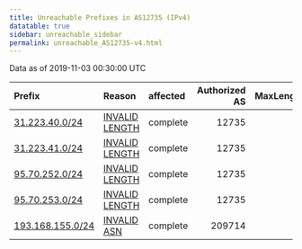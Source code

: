 ```yaml
---
title: Unreachable Prefixes in AS12735 (IPv4)
datatable: true
sidebar: unreachable_sidebar
permalink: unreachable_AS12735-v4.html
---
```


Data as of 2019-11-03 00:30:00 UTC


<div class="datatable-begin"></div>

| Prefix                                                     | Reason                                                                                                   | affected   |   Authorized AS |   MaxLength | Anchor                                         |   unreachable /24s |
|:-----------------------------------------------------------|:---------------------------------------------------------------------------------------------------------|:-----------|----------------:|------------:|:-----------------------------------------------|-------------------:|
| [31.223.40.0/24](https://stat.ripe.net/31.223.40.0/24)     | [INVALID LENGTH](https://rpki-validator.ripe.net/announcement-preview?asn=AS12735&prefix=31.223.40.0/24) | complete   |           12735 |          22 | [RIPE](unreachable_RIPE_NCC_RPKI_Root-v4.html) |                  1 |
| [31.223.41.0/24](https://stat.ripe.net/31.223.41.0/24)     | [INVALID LENGTH](https://rpki-validator.ripe.net/announcement-preview?asn=AS12735&prefix=31.223.41.0/24) | complete   |           12735 |          22 | [RIPE](unreachable_RIPE_NCC_RPKI_Root-v4.html) |                  1 |
| [95.70.252.0/24](https://stat.ripe.net/95.70.252.0/24)     | [INVALID LENGTH](https://rpki-validator.ripe.net/announcement-preview?asn=AS12735&prefix=95.70.252.0/24) | complete   |           12735 |          22 | [RIPE](unreachable_RIPE_NCC_RPKI_Root-v4.html) |                  1 |
| [95.70.253.0/24](https://stat.ripe.net/95.70.253.0/24)     | [INVALID LENGTH](https://rpki-validator.ripe.net/announcement-preview?asn=AS12735&prefix=95.70.253.0/24) | complete   |           12735 |          22 | [RIPE](unreachable_RIPE_NCC_RPKI_Root-v4.html) |                  1 |
| [193.168.155.0/24](https://stat.ripe.net/193.168.155.0/24) | [INVALID ASN](https://rpki-validator.ripe.net/announcement-preview?asn=AS12735&prefix=193.168.155.0/24)  | complete   |          209714 |          24 | [RIPE](unreachable_RIPE_NCC_RPKI_Root-v4.html) |                  1 |

<div class="datatable-end"></div>